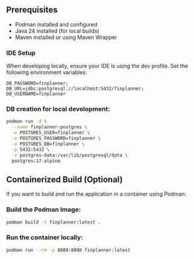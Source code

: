 ## Prerequisites

- Podman installed and configured
- Java 24 installed (for local builds)
- Maven installed or using Maven Wrapper


### IDE Setup
When developing locally, ensure your IDE is using the dev profile. Set the following environment variables:
```
DB_PASSWORD=finplanner;
DB_URL=jdbc:postgresql://localhost:5432/finplanner;
DB_USERNAME=finplanner
```

### DB creation for local development:
```bash
podman run -d \
  --name finplanner-postgres \
  -e POSTGRES_USER=finplanner \
  -e POSTGRES_PASSWORD=finplanner \
  -e POSTGRES_DB=finplanner \
  -p 5432:5432 \
  -v postgres-data:/var/lib/postgresql/data \
  postgres:17-alpine
```


## Containerized Build (Optional)

If you want to build and run the application in a container using Podman:

### Build the Podman Image:
```bash
podman build -t finplanner:latest .
```

### Run the container locally:
```bash
podman run --rm -p 8080:8080 finplanner:latest
```